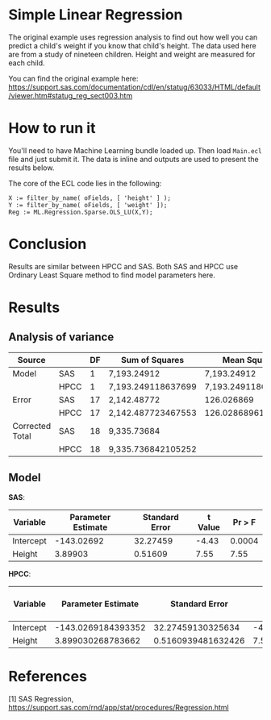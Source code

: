 # Simple Linear Regression

The original example uses regression analysis to find out how well you can predict a child's weight if you know that child's height. 
The data used here are from a study of nineteen children. Height and weight are measured for each child.

You can find the original example here: https://support.sas.com/documentation/cdl/en/statug/63033/HTML/default/viewer.htm#statug_reg_sect003.htm

# How to run it

You'll need to have Machine Learning bundle loaded up.
Then load ``Main.ecl`` file and just submit it.
The data is inline and outputs are used to present the results below.

The core of the ECL code lies in the following:
```ecl
X := filter_by_name( oFields, [ 'height' ] );
Y := filter_by_name( oFields, [ 'weight' ]);
Reg := ML.Regression.Sparse.OLS_LU(X,Y);
```

# Conclusion

Results are similar between HPCC and SAS. Both SAS and HPCC use Ordinary Least Square method to find model parameters here.

# Results


## Analysis of variance

| Source |     | DF | Sum of Squares | Mean Square | F Value | Pr > F |
| --- | ------ | -- | -------------- | ----------- | ------- | ------ |
| Model | SAS  | 1 | 7,193.24912 | 7,193.24912 | 57.08 | <.0001 |
|       | HPCC | 1 | 7,193.249118637699 | 7,193.249118637699 | 57.07628271443527 |  |
| Error | SAS  | 17 | 2,142.48772 | 126.026869 | | |	 	
|       | HPCC | 17 | 2,142.487723467553 | 126.0286896157384 | | |	 	
| Corrected Total | SAS  | 18 | 9,335.73684 | | |
|                 | HPCC | 18 | 9,335.736842105252 | | |


## Model

**SAS**:

| Variable | Parameter Estimate | Standard Error | t Value | Pr > F |
| -------- | ------------------ | -------------- | ---------- | ------ |
| Intercept | -143.02692 | 32.27459 | -4.43 | 0.0004 |
| Height | 3.89903 | 0.51609 | 7.55 | 7.55 | <.0001 |

**HPCC**:

| Variable | Parameter Estimate | Standard Error | t Value | Pr > F |
| -------- | ------------------ | -------------- | ---------- | ------ |
| Intercept | -143.0269184393352 | 32.27459130325634 | -4.431564046634558 |  |
| Height | 3.899030268783662 | 0.5160939481632426  | 7.554884692331992  |  |


# References

[1] SAS Regression, https://support.sas.com/rnd/app/stat/procedures/Regression.html

